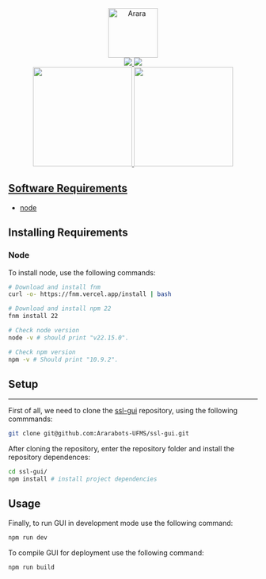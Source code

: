 <div align="center">
<a href="https://quackfy.vercel.app/">
<img height="100" src="https://ararabots-ufms.github.io/img/arara_no_bg.png" alt="Arara">
</div>

<div align="center">
<img src="https://img.shields.io/badge/build-latest-blue">
<img src="https://img.shields.io/github/issues/Ararabots-UFMS/ssl-gui">

</div>

<div align="center">
<img height="200" src="https://i.postimg.cc/wjPMX0DF/1.png"/> <img height="200" src="https://i.postimg.cc/SRyxS5pQ/2.png"/>
</div>

## Software Requirements
- [node](https://nodejs.org/pt/download)


## Installing Requirements

### Node
To install node, use the following commands:
```bash
# Download and install fnm
curl -o- https://fnm.vercel.app/install | bash

# Download and install npm 22
fnm install 22

# Check node version
node -v # should print "v22.15.0".

# Check npm version
npm -v # Should print "10.9.2".
```

## Setup
---------------------
First of all, we need to clone the [ssl-gui](https://github.com/Ararabots-UFMS/ssl-gui) repository, using the following commmands:

```bash
git clone git@github.com:Ararabots-UFMS/ssl-gui.git
```

After cloning the repository, enter the repository folder and install the repository dependences:
```bash
cd ssl-gui/
npm install # install project dependencies
```

## Usage

Finally, to run GUI in development mode use the following command:
```bash
npm run dev
```

To compile GUI for deployment use the following command:
```bash
npm run build
```